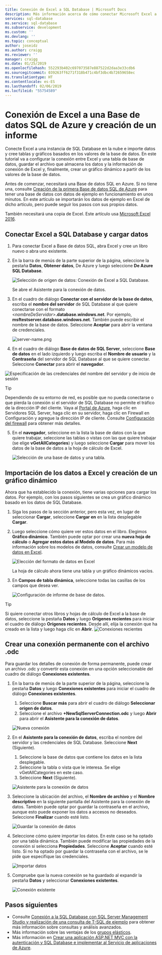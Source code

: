 ```yaml
---
title: Conexión de Excel a SQL Database | Microsoft Docs
description: Más información acerca de cómo conectar Microsoft Excel a Base de datos SQL de Azure en la nube. Importación de datos en Excel para la generación de informes y la exploración de datos.
services: sql-database
ms.service: sql-database
ms.subservice: development
ms.custom: ''
ms.devlang: ''
ms.topic: conceptual
author: joseidz
ms.author: craigg
ms.reviewer: ''
manager: craigg
ms.date: 01/25/2019
ms.openlocfilehash: 552293b402c697073587e887522d2daa3e33cdb6
ms.sourcegitcommit: 039263ff6271f318b471c4bf3dbc4b72659658ec
ms.translationtype: HT
ms.contentlocale: es-ES
ms.lasthandoff: 02/06/2019
ms.locfileid: "55754589"
---
```

# <a name="connect-excel-to-an-azure-sql-database-and-create-a-report"></a>Conexión de Excel a una Base de datos SQL de Azure y creación de un informe

Conecte Excel a una instancia de SQL Database en la nube e importe datos y cree tablas y gráficos basados en los valores de la base de datos. En este tutorial va a configurar la conexión entre Excel y una tabla de base de datos, guardar el archivo que almacena los datos y la información de conexión de Excel y, finalmente, crear un gráfico dinámico a partir de los valores de la base de datos.

Antes de comenzar, necesitará una Base de datos SQL en Azure. Si no tiene una, consulte [Creación de la primera Base de datos SQL de Azure](sql-database-single-database-get-started.md) para tener una base de datos con datos de ejemplo en funcionamiento en unos minutos. En este artículo se importarán los datos de ejemplo en Excel de dicho artículo, pero puede seguir los pasos con sus propios datos.

También necesitará una copia de Excel. Este artículo usa [Microsoft Excel 2016](https://products.office.com/).

## <a name="connect-excel-to-a-sql-database-and-load-data"></a>Conectar Excel a SQL Database y cargar datos

1. Para conectar Excel a Base de datos SQL, abra Excel y cree un libro nuevo o abra uno existente.
2. En la barra de menús de la parte superior de la página, seleccione la pestaña **Datos**, **Obtener datos**, De Azure y luego seleccione **De Azure SQL Database**. 

   ![Selección de origen de datos: Conexión de Excel a SQL Database.](./media/sql-database-connect-excel/excel_data_source.png)

   Se abre el Asistente para la conexión de datos.
3. En el cuadro de diálogo **Conectar con el servidor de la base de datos**, escriba el **nombre del servidor** de SQL Database al que quiere conectarse con el formato <*nombreDeServidor*>**.database.windows.net**. Por ejemplo, **msftestserver.database.windows.net**. También puede escribir el nombre de la base de datos. Seleccione **Aceptar** para abrir la ventana de credenciales. 

   ![server-name.png](media/sql-database-connect-excel/server-name.png)

4. En el cuadro de diálogo **Base de datos de SQL Server**, seleccione **Base de datos** en el lado izquierdo y luego escriba el **Nombre de usuario** y la **Contraseña** del servidor de SQL Database al que se quiere conectar. Seleccione **Conectar** para abrir el **navegador**. 

  ![Especificación de las credenciales del nombre del servidor y de inicio de sesión](./media/sql-database-connect-excel/connect-to-server.png)

  > [!TIP]
  > Dependiendo de su entorno de red, es posible que no pueda conectarse o que pierda la conexión si el servidor de SQL Database no permite el tráfico de la dirección IP del cliente. Vaya al [Portal de Azure](https://portal.azure.com/), haga clic en Servidores SQL Server, haga clic en su servidor, haga clic en Firewall en Configuración y agregue la dirección IP de cliente. Consulte [Configuración del firewall](sql-database-configure-firewall-settings.md) para obtener más detalles.

5. En el **navegador**, seleccione en la lista la base de datos con la que quiere trabajar, seleccione las tablas o vistas con las que quiere trabajar (se elige **vGetAllCategories**) y luego seleccione **Cargar** para mover los datos de la base de datos a la hoja de cálculo de Excel.

    ![Selección de una base de datos y una tabla.](./media/sql-database-connect-excel/select-database-and-table.png)

## <a name="import-the-data-into-excel-and-create-a-pivot-chart"></a>Importación de los datos a Excel y creación de un gráfico dinámico

Ahora que ha establecido la conexión, tiene varias opciones para cargar los datos. Por ejemplo, con los pasos siguientes se crea un gráfico dinámico basado en los datos de SQL Database. 

1. Siga los pasos de la sección anterior, pero esta vez, en lugar de seleccionar **Cargar**, seleccione **Cargar en** en la lista desplegable **Cargar**.
2. Luego seleccione cómo quiere ver estos datos en el libro. Elegimos **Gráfico dinámico**. También puede optar por crear una **nueva hoja de cálculo** o **Agregar estos datos al Modelo de datos**. Para más información sobre los modelos de datos, consulte [Crear un modelo de datos en Excel](https://support.office.com/article/Create-a-Data-Model-in-Excel-87E7A54C-87DC-488E-9410-5C75DBCB0F7B). 

    ![Elección del formato de datos en Excel](./media/sql-database-connect-excel/import-data.png)

    La hoja de cálculo ahora tiene una tabla y un gráfico dinámicos vacíos.
3. En **Campos de tabla dinámica**, seleccione todas las casillas de los campos que desea ver.

    ![Configuración de informe de base de datos.](./media/sql-database-connect-excel/power-pivot-results.png)

> [!TIP]
> Si quiere conectar otros libros y hojas de cálculo de Excel a la base de datos, seleccione la pestaña **Datos** y luego **Orígenes recientes** para iniciar el cuadro de diálogo **Orígenes recientes**. Desde allí, elija la conexión que ha creado en la lista y luego haga clic en **Abrir**.
> ![Conexiones recientes](media/sql-database-connect-excel/recent-connections.png)

## <a name="create-a-permanent-connection-using-odc-file"></a>Crear una conexión permanente con el archivo .odc

Para guardar los detalles de conexión de forma permanente, puede crear un archivo .odc y convertir esta conexión en una opción seleccionable del cuadro de diálogo **Conexiones existentes**. 

1. En la barra de menús de la parte superior de la página, seleccione la pestaña **Datos** y luego **Conexiones existentes** para iniciar el cuadro de diálogo **Conexiones existentes**. 
    1. Seleccione **Buscar más** para abrir el cuadro de diálogo **Seleccionar origen de datos**.   
    2. Seleccione el archivo **+NewSqlServerConnection.odc** y luego **Abrir** para abrir el **Asistente para la conexión de datos**.

    ![Nueva conexión](media/sql-database-connect-excel/new-connection.png)

2. En el **Asistente para la conexión de datos**, escriba el nombre del servidor y las credenciales de SQL Database. Seleccione **Next** (Siguiente). 
    1. Seleccione la base de datos que contiene los datos en la lista desplegable. 
    2. Seleccione la tabla o vista que le interesa. Se elige vGetAllCategories en este caso.
    3. Seleccione **Next** (Siguiente). 

    ![Asistente para la conexión de datos](media/sql-database-connect-excel/data-connection-wizard.png) 

3. Seleccione la ubicación del archivo, el **Nombre de archivo** y el **Nombre descriptivo** en la siguiente pantalla del Asistente para la conexión de datos. También puede optar por guardar la contraseña en el archivo, aunque esto puede exponer los datos a accesos no deseados. Seleccione **Finalizar** cuando esté listo. 

    ![Guardar la conexión de datos](media/sql-database-connect-excel/save-data-connection.png)

4. Seleccione cómo quiere importar los datos. En este caso se ha optado por una tabla dinámica. También puede modificar las propiedades de la conexión si selecciona **Propiedades**. Seleccione **Aceptar** cuando esté listo. Si no ha optado por guardar la contraseña con el archivo, se le pide que especifique las credenciales. 

    ![Importar datos](media/sql-database-connect-excel/import-data2.png)

5. Compruebe que la nueva conexión se ha guardado al expandir la pestaña **Datos** y seleccionar **Conexiones existentes**. 

    ![Conexión existente](media/sql-database-connect-excel/existing-connection.png)

## <a name="next-steps"></a>Pasos siguientes

* Consulte [Conexión a la SQL Database con SQL Server Management Studio y realización de una consulta de T-SQL de ejemplo](sql-database-connect-query-ssms.md) para obtener más información sobre consultas y análisis avanzados.
* Más información sobre las ventajas de los [grupos elásticos](sql-database-elastic-pool.md).
* Más información en [Crear una aplicación ASP.NET MVC con la autenticación y SQL Database e implementar al Servicio de aplicaciones de Azure](../app-service/app-service-web-tutorial-dotnet-sqldatabase.md).
